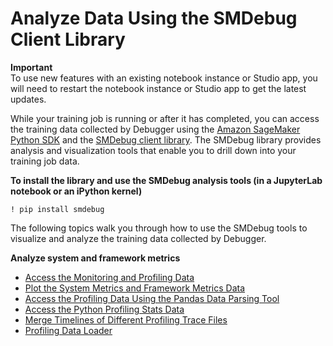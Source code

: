# Analyze Data Using the SMDebug Client Library<a name="debugger-analyze-data"></a>

**Important**  
To use new features with an existing notebook instance or Studio app, you will need to restart the notebook instance or Studio app to get the latest updates\.

While your training job is running or after it has completed, you can access the training data collected by Debugger using the [Amazon SageMaker Python SDK](https://sagemaker.readthedocs.io) and the [SMDebug client library](https://github.com/awslabs/sagemaker-debugger/)\. The SMDebug library provides analysis and visualization tools that enable you to drill down into your training job data\.

**To install the library and use the SMDebug analysis tools \(in a JupyterLab notebook or an iPython kernel\)**

```
! pip install smdebug
```

The following topics walk you through how to use the SMDebug tools to visualize and analyze the training data collected by Debugger\.

**Analyze system and framework metrics**
+ [Access the Monitoring and Profiling Data](debugger-analyze-data-profiling.md)
+ [Plot the System Metrics and Framework Metrics Data](debugger-access-data-profiling-default-plot.md)
+ [Access the Profiling Data Using the Pandas Data Parsing Tool](debugger-access-data-profiling-pandas-frame.md)
+ [Access the Python Profiling Stats Data](debugger-access-data-python-profiling.md)
+ [Merge Timelines of Different Profiling Trace Files](debugger-merge-timeline.md)
+ [Profiling Data Loader](debugger-data-loading-time.md)